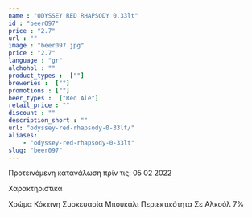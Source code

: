 ```yaml
---
name : "ODYSSEY RED RHAPSODY 0.33lt"
id : "beer097"
price : "2.7"
url : ""
image : "beer097.jpg"
price : "2.7"
language : "gr"
alchohol : ""
product_types :  [""]
breweries :  [""]
promotions : [""]
beer_types :  ["Red Ale"]
retail_price : ""
discount : ""
description_short : ""
url: "odyssey-red-rhapsody-0-33lt/"
aliases: 
    - "odyssey-red-rhapsody-0-33lt"
slug: "beer097"
---
```


Προτεινόμενη κατανάλωση πρίν τις: 05 02 2022

Χαρακτηριστικά

Χρώμα
Κόκκινη
Συσκευασία
Μπουκάλι
Περιεκτικότητα Σε Αλκοόλ
7%